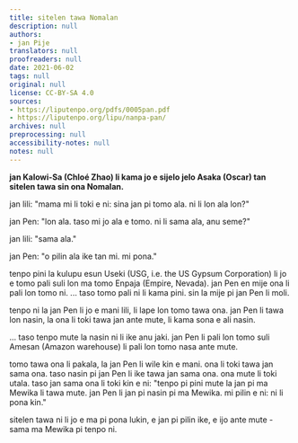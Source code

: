 ```yaml
---
title: sitelen tawa Nomalan
description: null
authors:
- jan Pije
translators: null
proofreaders: null
date: 2021-06-02
tags: null
original: null
license: CC-BY-SA 4.0
sources:
- https://liputenpo.org/pdfs/0005pan.pdf
- https://liputenpo.org/lipu/nanpa-pan/
archives: null
preprocessing: null
accessibility-notes: null
notes: null
---
```


**jan Kalowi-Sa (Chloé Zhao) li kama jo e sijelo jelo Asaka (Oscar) tan sitelen tawa sin ona Nomalan.**

jan lili: "mama mi li toki e ni: sina jan pi tomo ala. ni li lon ala lon?"

jan Pen: "lon ala. taso mi jo ala e tomo. ni li sama ala, anu seme?"

jan lili: "sama ala."

jan Pen: "o pilin ala ike tan mi. mi pona."

tenpo pini la kulupu esun Useki (USG, i.e. the US Gypsum Corporation) li jo e tomo pali suli lon ma tomo Enpaja (Empire, Nevada). jan Pen en mije ona li pali lon tomo ni. ... taso tomo pali ni li kama pini. sin la mije pi jan Pen li moli.

tenpo ni la jan Pen li jo e mani lili, li lape lon tomo tawa ona. jan Pen li tawa lon nasin, la ona li toki tawa jan ante mute, li kama sona e ali nasin.

... taso tenpo mute la nasin ni li ike anu jaki. jan Pen li pali lon tomo suli Amesan (Amazon warehouse) li pali lon tomo nasa ante mute.

tomo tawa ona li pakala, la jan Pen li wile kin e mani. ona li toki tawa jan sama ona. taso nasin pi jan Pen li ike tawa jan sama ona. ona mute li toki utala. taso jan sama ona li toki kin e ni: "tenpo pi pini mute la jan pi ma Mewika li tawa mute. jan Pen li jan pi nasin pi ma Mewika. mi pilin e ni: ni li pona kin."

sitelen tawa ni li jo e ma pi pona lukin, e jan pi pilin ike, e ijo ante mute - sama ma Mewika pi tenpo ni.